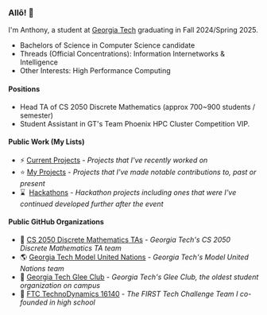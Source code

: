### Allô! 👋

<!--
**Zanger67/Zanger67** is a ✨ _special_ ✨ repository because its `README.md` (this file) appears on your GitHub profile.

Here are some ideas to get you started:

- 🔭 I’m currently working on ...
- 🌱 I’m currently learning ...
- 👯 I’m looking to collaborate on ...
- 🤔 I’m looking for help with ...
- 💬 Ask me about ...
- 📫 How to reach me: ...
- 😄 Pronouns: ...
- ⚡ Fun fact: ...
-->

I'm Anthony, a student at [Georgia Tech](https://www.gatech.edu/) graduating in Fall 2024/Spring 2025. 
- Bachelors of Science in Computer Science candidate
- Threads (Official Concentrations): Information Internetworks & Intelligence
- Other Interests: High Performance Computing

#### Positions
- Head TA of CS 2050 Discrete Mathematics (approx 700\~900 students / semester)
- Student Assistant in GT's Team Phoenix HPC Cluster Competition VIP.

#### Public Work (My Lists)
- ⚡ [Current Projects](https://github.com/stars/Zanger67/lists/current-projects) - _Projects that I've recently worked on_
- ⭐ [My Projects](https://github.com/stars/Zanger67/lists/my-projects) - _Projects that I've made notable contributions to, past or present_
- ⌛&nbsp;  [Hackathons](https://github.com/stars/Zanger67/lists/hackathons) - _Hackathon projects including ones that were I've continued developed further after the event_
<!-- &nbsp; used due to emoji size being one-space less thus requiring a double-space -->


#### Public GitHub Organizations
- 🐄 [CS 2050 Discrete Mathematics TAs](https://github.com/CS-2050) - _Georgia Tech's CS 2050 Discrete Mathematics TA team_
- 🌎 [Georgia Tech Model United Nations](https://github.com/gtmun) - _Georgia Tech's Model United Nations team_
- 🎤 [Georgia Tech Glee Club](https://github.com/GleeClub) - _Georgia Tech's Glee Club, the oldest student organization on campus_
- 🤖 [FTC TechnoDynamics 16140](https://github.com/x16140) - _The FIRST Tech Challenge Team I co-founded in high school_
